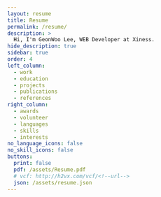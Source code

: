 ```yaml
---
layout: resume
title: Resume
permalink: /resume/
description: >
  Hi, I'm GeonWoo Lee, WEB Developer at Xiness.
hide_description: true
sidebar: true
order: 4
left_column:
  - work
  - education
  - projects
  - publications
  - references
right_column:
  - awards
  - volunteer
  - languages
  - skills
  - interests
no_language_icons: false
no_skill_icons: false
buttons:
  print: false
  pdf: /assets/Resume.pdf
  # vcf: http://h2vx.com/vcf/<!--url-->
  json: /assets/resume.json
---
```

